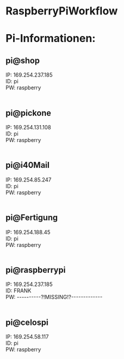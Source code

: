 # RaspberryPiWorkflow

# Pi-Informationen:
## pi@shop <br>
IP: 169.254.237.185 <br>
ID: pi <br>
PW: raspberry <br>
 <br>

## pi@pickone <br>
IP: 169.254.131.108 <br>
ID: pi <br>
PW: raspberry <br>
 <br>

## pi@i40Mail <br>
IP: 169.254.85.247 <br>
ID: pi <br>
PW: raspberry <br>
 <br>

## pi@Fertigung <br>
IP: 169.254.188.45 <br>
ID: pi <br>
PW: raspberry <br>
 <br>

## pi@raspberrypi <br>
IP: 169.254.237.185 <br>
ID: FRANK <br>
PW: ----------?!MISSING!?------------- <br>
 <br>

## pi@celospi <br>
IP: 169.254.58.117 <br>
ID: pi <br>
PW: raspberry <br>
